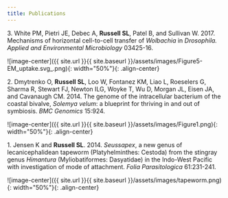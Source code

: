 ```yaml
---
title: Publications
---
```


<p>3. White PM, Pietri JE, Debec A, <b>Russell SL</b>, Patel B, and Sullivan W. 2017. Mechanisms of horizontal cell-to-cell transfer of <i>Wolbachia</i> in <i>Drosophila. Applied and Environmental Microbiology</i> 03425-16.</p>

![image-center]({{ site.url }}{{ site.baseurl }}/assets/images/Figure5-EM_uptake.svg_.png){: width="50%"}{: .align-center}

<object data="../assets/pub_papers/White-et-al_2017_Mechanisms-of-horizontal-cell-to-cell-transfer-of-iWolbachia-i-spp.pdf" width="800" height="300" type='application/pdf'></object>

<p>2. Dmytrenko O, <b>Russell SL</b>, Loo W, Fontanez KM, Liao L, Roeselers G, Sharma R, Stewart FJ, Newton ILG, Woyke T, Wu D, Morgan JL, Eisen JA, and Cavanaugh CM. 2014. The genome of the intracellular bacterium of the coastal bivalve, <i>Solemya velum</i>: a blueprint for thriving in and out of symbiosis. <i>BMC Genomics</i> 15:924.</p>

![image-center]({{ site.url }}{{ site.baseurl }}/assets/images/Figure1.png){: width="50%"}{: .align-center}

<object data="../assets/pub_papers/Dmytrenko-et-al_2014_The-genome-of-the-intracellular-bacterium-of-the-coastal-bivalve-iSolemya (1).pdf" width="800" height="300" type='application/pdf'></object>

<p>1. Jensen K and <b>Russell SL</b>. 2014. <i>Seussapex</i>, a new genus of lecanicephalidean tapeworm (Platyhelminthes: Cestoda) from the stingray genus <i>Himantura</i> (Myliobatiformes: Dasyatidae) in the Indo-West Pacific with investigation of mode of attachment. <i>Folia Parasitologica</i> 61:231-241.</p>

![image-center]({{ site.url }}{{ site.baseurl }}/assets/images/tapeworm.png){: width="50%"}{: .align-center}

<object data="../assets/pub_papers/Jensen_Russell_2014_Seussapex-a-new-genus-of-lecanicephalidean-tapeworm-Platyhelminthes.pdf" width="800" height="300" type='application/pdf'></object>
